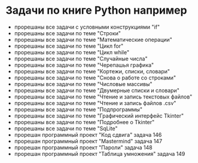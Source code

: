 # Задачи по книге Python например
- прорешаны все задачи с условными конструкциями "if"
- прорешаны все задачи по теме "Строки"
- прорешаны все задачи по теме "Математические операции"
- прорешаны все задачи по теме "Цикл for"
- прорешаны все задачи по теме "Цикл while"
- прорешаны все задачи по теме "Случайные числа"
- прорешаны все задачи по теме "Черепашья графика"
- прорешаны все задачи по теме "Кортежи, списки, словари"
- прорешаны все задачи по теме "Снова о работе со строками"
- прорешаны все задачи по теме "Числовые массивы"
- прорешаны все задачи по теме "Двумерные списки и словари"
- прорешаны все задачи по теме "Чтение и запись текстовых файлов"
- прорешаны все задачи по теме "Чтение и запись файлов .csv"
- прорешаны все задачи по теме "Подпрограммы"
- прорешаны все задачи по теме "Графический интерфейс Tkinter"
- прорешаны все задачи по теме "Подробнее о Tkinter"
- прорешаны все задачи по теме "SqLite"
- прорешан программный проект "Код сдвига" задача 146 
- прорешан программный проект "Mastermind" задача 147
- прорешан программный проект "Пароли" задача 148
- прорешан программный проект "Таблица умножения" задача 149